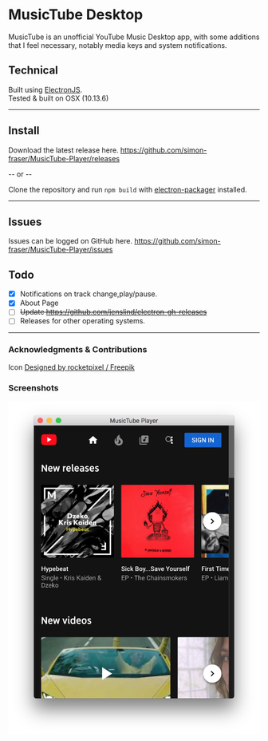 # MusicTube Desktop

MusicTube is an unofficial YouTube Music Desktop app, with some additions that I feel necessary, notably media keys and system notifications.

## Technical

Built using [ElectronJS](https://electronjs.org/).<br>
Tested & built on OSX (10.13.6)

---

## Install

Download the latest release here.
https://github.com/simon-fraser/MusicTube-Player/releases

-- or --

Clone the repository and run `npm build` with [electron-packager](https://github.com/electron-userland/electron-packager) installed.

---

## Issues

Issues can be logged on GitHub here. https://github.com/simon-fraser/MusicTube-Player/issues

## Todo

- [X] Notifications on track change,play/pause.
- [X] About Page
- [ ] ~~Update <https://github.com/jenslind/electron-gh-releases>~~
- [ ] Releases for other operating systems.

---


### Acknowledgments & Contributions

Icon [Designed by rocketpixel / Freepik](http://www.freepik.com)

### Screenshots

![Opening Screenshot](assets/pics/start-screenshot.png)
